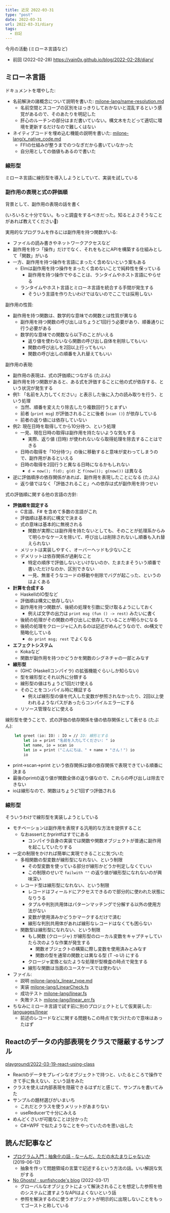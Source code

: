 ```yaml
---
title: 近況 2022-03-31
type: "post"
date: 2022-03-31
url: 2022-03-31/diary
tags:
  - 日記
---
```


今月の活動 (ミローネ言語など)

<!--more-->

- 前回 (2022-02-28) <https://vain0x.github.io/blog/2022-02-28/diary/>

## ミローネ言語

ドキュメントを増やした:

- 名前解決の諸概念について説明を書いた:
    [milone-lang/name-resolution.md](https://github.com/vain0x/milone-lang/blob/a3187fba4c5f899b410948e6ec7f25d7ea642f94/docs/internals/name-resolution.md)
    - 名前空間とスコープの区別をはっきりしておかないと混乱するという感覚があるので、そのあたりを明記した
    - 肝心のルーチンの部分はまだ書いていない。構文木をたどって適切に環境を更新するだけなので難しくはない
- ネイティブコードを埋め込む機能の説明を書いた:
    [milone-lang/x_native_code.md](https://github.com/vain0x/milone-lang/blob/9477f9768e5f0eeef8b4140bc034ef48279586f5/docs/refs/x_native_code.md)
    - FFIの仕組みが整うまでのつなぎだから書いていなかった
    - 自分用としての価値もあるので書いた

### 線形型

ミローネ言語に線形型を導入しようとしていて、実装を試している

### 副作用の表現と式の評価順

背景として、副作用の表現の話を書く

(いろいろと十分でない。もっと調査をするべきだった。知るとよさそうなことがあれば教えてください:pray:)

実用的なプログラムを作るには副作用を持つ関数がいる:

- ファイルの読み書きやネットワークアクセスなど
- 副作用を持つ「操作」だけでなく、それをもとにAPIを構築する仕組みとして「関数」がいる
- 一方、副作用を持つ操作を言語にまったく含めないという案もある
    - Elmは副作用を持つ操作をまったく含めないことで純粋性を保っている
        - 副作用を持つ操作でやることは、ランタイムやホスト言語にやらせる
    - ランタイムやホスト言語とミローネ言語を統合する手間が発生する
        - そういう言語を作りたいわけではないのでここでは採用しない

副作用の性質:

- 副作用を持つ関数は、数学的な意味での関数とは性質が異なる
    - 副作用を持つ関数の呼び出しはちょうど1回行う必要があり、順番通りに行う必要がある
    - 数学的な意味での関数なら以下のことがいえる
        - 返り値を使わないなら関数の呼び出し自体を削除してもいい
        - 関数の呼び出しを2回以上行ってもいい
        - 関数の呼び出しの順番を入れ替えてもいい

副作用の表現:

- 副作用の表現は、式の評価順につながる (たぶん)
- 副作用を持つ関数があると、ある式を評価することに他の式が依存する、という状況が発生する
- 例1: 「名前を入力してください」と表示した後に入力の読み取りを行う、という処理
    - 当然、順番を変えたり除去したり複数回行うとまずい
    - 前者 (`print msg`) が評価されることに後者 (`scan ()`) が依存している
    - 前者の返り値には依存していない
- 例2: 現在日時を取得してから10分待つ、という処理
    - 一見、現在日時の取得は副作用を持たないような気もする
        - 実際、返り値 (日時) が使われないなら取得処理を除去することはできる
    - 日時の取得を「10分待つ」の後に移動すると意味が変わってしまうので、副作用があるといえる
    - 日時の取得を2回行うと異なる日時になるかもしれない
        - `d = now(); f(d); g(d)` と `f(now()); g(now())` は異なる
- 逆に評価順序の依存関係があれば、副作用を表現したことになる (たぶん)
    - 返り値ではなく「評価されること」への依存は式が副作用を持つせい

式の評価順に関する他の言語の方針:

- **評価順を固定する**
    - C言語、F# を含めて多数の言語がこれ
    - 評価順は基本的に構文で決まる
    - 式の意味は基本的に無視される
        - 関数が実際には副作用を持たないとしても、そのことが処理系からみて明らかなケースを除いて、呼び出しは削除されないし順番も入れ替えられない
    - メリットは実装しやすく、オーバーヘッドも少ないこと
    - デメリットは依存関係が過剰なこと
        - 特定の順序で評価しないといけないのか、たまたまそういう順番で書いただけなのか、区別できない
        - 一見、無害そうなコードの移動や削除でバグが起こった、というのはよくある
- **計算を合成する**
    - HaskellのIO型など
    - 評価順は構文に依存しない
    - 副作用を持つ関数が、後続の処理を引数に受け取るようにしておく
        - 例えば文字の出力は `print msg (fun () -> rest)` みたいに書く
    - 後続の処理がその関数の呼び出しに依存していることが明らかになる
    - 後続の処理をクロージャに入れるのは記述がめんどうなので、do構文で簡略化している
        - `do print msg; rest` でよくなる
- **エフェクトシステム**
    - Kokaなど
    - 関数が副作用を持つかどうかを関数のシグネチャの一部とみなす
- **線形型**
    - (GHC (Haskellコンパイラ) の拡張機能ぐらいしか知らない)
    - 型を線形型とそれ以外に分類する
    - 線形型の値はちょうど1回だけ使える
    - そのことをコンパイル時に検証する
        - 例えば線形型の値を代入した変数が参照されなかったり、2回以上使われるようなパスがあったらコンパイルエラーにする
    - リソース管理などに使える

線形型を使うことで、式の評価の依存関係を値の依存関係として表せる (たぶん):

```fsharp
    let greet (io: IO) : IO = // IO: 線形とする
        let io = print "名前を入力してください: " io
        let name, io = scan io
        let io = print ("こんにちは、" + name + "さん！") io
        io
```

- print→scan→print という依存関係は値の依存関係で表現できている順番に決まる
- 最後のprintの返り値が関数全体の返り値なので、これらの呼び出しは除去できない
- ioは線形なので、関数はちょうど1回ずつ評価される

### 線形型

そういうわけで線形型を実装しようとしている

- モチベーションは副作用を表現する汎用的な方法を提供すること
    - なおassertとかprintfはすでにある
        - コンパイラ自身の実装では関数や関数オブジェクトが普通に副作用を起こしていたりする
- 一定の制限をかければ簡単に実現できることに気づいた
    - 多相関数の型変数が線形型になれない、という制限
        - その型変数を使っている部分が線形かどうか判定しなくていい
        - この制限のせいで `failwith ""` の返り値が線形型になれないのが興味深い
    - レコード型は線形型になれない、という制限
        - レコードはフィールドにアクセスできるので部分的に使われた状態になりうる
        - タプルや判別共用体はパターンマッチングで分解する以外の使用方法がない
        - 変数が使用済みかどうかマークするだけで済む
        - 線形な判別共用体があれば線形なレコードはなくても困らない
    - 関数型は線形型になれない、という制限
        - もし関数 (クロージャ) が線形型のローカル変数をキャプチャしていたら次のような作業が発生する
            - 関数オブジェクトの構築に際し変数を使用済みとみなす
            - 関数の型を通常の関数とは異なる型 (T -o U) にする
        - クロージャ変換と似たような処理が型検査の時点で発生する
        - 線形な関数は当面のユースケースでは使わない
- ファイル:
    - 説明 [milone-lang/x_linear_type.md](https://github.com/vain0x/milone-lang/blob/e5c8b34bab470442554512a53196df951239a4e5/docs/refs/x_linear_type.md)
    - 実装 [milone-lang/LinearCheck.fs](https://github.com/vain0x/milone-lang/blob/e5c8b34bab470442554512a53196df951239a4e5/src/MiloneSyntax/LinearCheck.fs)
    - 成功テスト [milone-lang/linear.fs](https://github.com/vain0x/milone-lang/blob/e5c8b34bab470442554512a53196df951239a4e5/tests/features/linear/linear.fs)
    - 失敗テスト [milone-lang/linear_err.fs](https://github.com/vain0x/milone-lang/blob/e5c8b34bab470442554512a53196df951239a4e5/tests/errors/linear_err/linear_err.fs)
- ちなみにミローネ言語で試す前に別のプロジェクトとして仮実装した: [languages/linear](https://github.com/vain0x/languages/tree/e209830ca6f0c18c584f564c42e900ffb04b0df5/linear)
    - 前述のレコードなどに関する問題もこの時点で気づけたので意味はあったはず

## Reactのデータの内部表現をクラスで隠蔽するサンプル

[playground/2022-03-19-react-using-class](https://github.com/vain0x/playground/tree/ced7ff866063206d941b4f1196c0c81ef308d575/2022-03-19-react-using-class)

- Reactのデータをプレインなオブジェクトで持つと、いたるところで操作できて手に負えない、という話をみた
- クラスを使えば内部表現を隠蔽できるはずだと感じて、サンプルを書いてみた
- サンプルの題材選びがいまいち
    - これだとクラスを使うメリットがあまりない
    - useReducerで十分にみえる
- めんどくさいが可能なことは分かった
    - C#+WPF で似たようなことをやっていたのを思い出した

## 読んだ記事など

- [プログラム入門：抽象化の話 - なーんだ、ただの水たまりじゃないか](https://karino2.github.io/2019/06/12/introabstract.html) (2019-06-12)
    - 抽象を作って問題領域の言葉で記述するという方法の話。いい解説な気がする
- [No Ghosts! · sunfishcode's blog](https://blog.sunfishcode.online/no-ghosts/) (2022-03-17)
    - グローバルなオブジェクトによって解決されることを想定した参照を他のシステムに渡すようなAPIはよくないという話
    - 参照を解決するのに使うオブジェクトが明示的に出現しないことをもってゴーストと称している
